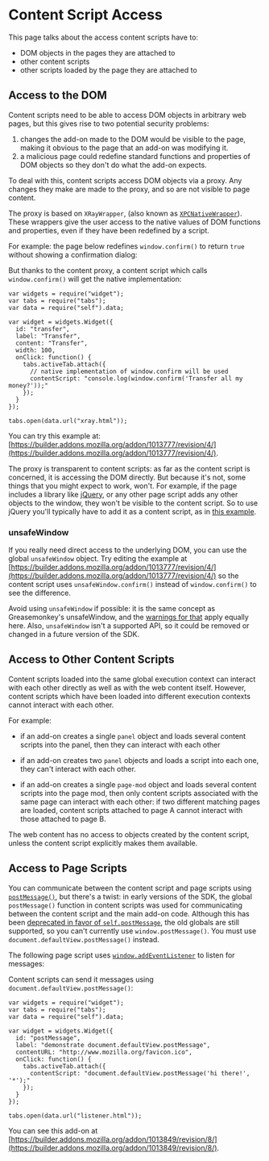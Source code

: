 # Content Script Access #

This page talks about the access content scripts have to:

* DOM objects in the pages they are attached to
* other content scripts
* other scripts loaded by the page they are attached to

## Access to the DOM ##

Content scripts need to be able to access DOM objects in arbitrary web
pages, but this gives rise to two potential security problems:

1. changes the add-on made to the DOM would be visible to the page, making
it obvious to the page that an add-on was modifying it.
2. a malicious page could redefine standard functions and properties of DOM
objects so they don't do what the add-on expects.

To deal with this, content scripts access DOM objects via a proxy.
Any changes they make are made to the proxy, and so are not visible to
page content.

The proxy is based on `XRayWrapper`, (also known as
[`XPCNativeWrapper`](https://developer.mozilla.oreg/en/XPCNativeWrapper)).
These wrappers give the user access to the native values of DOM functions
and properties, even if they have been redefined by a script.

For example: the page below redefines `window.confirm()` to return
`true` without showing a confirmation dialog:

<script type="syntaxhighlighter" class="brush: html"><![CDATA[
<!DOCTYPE html PUBLIC "-//W3C//DTD XHTML 1.0 Transitional//EN"
"http://www.w3.org/TR/xhtml1/DTD/xhtml1-transitional.dtd">
<html lang='en' xml:lang='en' xmlns="http://www.w3.org/1999/xhtml">
  <head>
    <script>
    window.confirm = function(message) {
      return true;
    }
    </script>
  </head>
</html>

</script>

But thanks to the content proxy, a content script which calls
`window.confirm()` will get the native implementation:

    var widgets = require("widget");
    var tabs = require("tabs");
    var data = require("self").data;

    var widget = widgets.Widget({
      id: "transfer",
      label: "Transfer",
      content: "Transfer",
      width: 100,
      onClick: function() {
        tabs.activeTab.attach({
          // native implementation of window.confirm will be used
          contentScript: "console.log(window.confirm('Transfer all my money?'));"
        });
      }
    });

    tabs.open(data.url("xray.html"));

You can try this example at:
[https://builder.addons.mozilla.org/addon/1013777/revision/4/](https://builder.addons.mozilla.org/addon/1013777/revision/4/).

The proxy is transparent to content scripts: as far as the content script
is concerned, it is accessing the DOM directly. But because it's not, some
things that you might expect to work, won't. For example, if the page includes
a library like [jQuery](http://www.jquery.com), or any other page script
adds any other objects to the window, they won't be visible to the content
script. So to use jQuery you'll typically have to add it as a content script,
as in [this example](dev-guide/addon-development/content-scripts/reddit-example.html).

### unsafeWindow ###

If you really need direct access to the underlying DOM, you can use the
global `unsafeWindow` object. Try editing the example at [https://builder.addons.mozilla.org/addon/1013777/revision/4/](https://builder.addons.mozilla.org/addon/1013777/revision/4/)
so the content script uses `unsafeWindow.confirm()` instead of
`window.confirm()` to see the difference.

Avoid using `unsafeWindow` if possible: it is the same concept as
Greasemonkey's unsafeWindow, and the
[warnings for that](http://wiki.greasespot.net/UnsafeWindow) apply equally
here. Also, `unsafeWindow` isn't a supported API, so it could be removed or
changed in a future version of the SDK.


## Access to Other Content Scripts ##

Content scripts loaded into the same global execution context can interact
with each other directly as well as with the web content itself. However,
content scripts which have been loaded into different execution contexts
cannot interact with each other.

For example:

* if an add-on creates a single `panel` object and loads several content
scripts into the panel, then they can interact with each other

* if an add-on creates two `panel` objects and loads a script into each
one, they can't interact with each other.

* if an add-on creates a single `page-mod` object and loads several content
scripts into the page mod, then only content scripts associated with the
same page can interact with each other: if two different matching pages are
loaded, content scripts attached to page A cannot interact with those attached
to page B.

The web content has no access to objects created by the content script, unless
the content script explicitly makes them available.

## Access to Page Scripts ##

You can communicate between the content script and page scripts using
[`postMessage()`](https://developer.mozilla.org/en/DOM/window.postMessage),
but there's a twist: in early versions of the SDK, the global `postMessage()`
function in content scripts was used for communicating between the content
script and the main add-on code. Although this has been
[deprecated in favor of `self.postMessage`](https://wiki.mozilla.org/Labs/Jetpack/Release_Notes/1.0b5#Major_Changes),
the old globals are still supported, so you can't currently use
`window.postMessage()`. You must use `document.defaultView.postMessage()`
instead.

The following page script uses
[`window.addEventListener`](https://developer.mozilla.org/en/DOM/element.addEventListener)
to listen for messages:

<script type="syntaxhighlighter" class="brush: html"><![CDATA[
<!DOCTYPE html PUBLIC "-//W3C//DTD XHTML 1.0 Transitional//EN"
"http://www.w3.org/TR/xhtml1/DTD/xhtml1-transitional.dtd">
<html lang='en' xml:lang='en' xmlns="http://www.w3.org/1999/xhtml">

  <head>
    <script>
      window.addEventListener("message", function(event) {
        window.alert(event.data);
      }, false);
    </script>

  </head>

</html>

</script>

Content scripts can send it messages using `document.defaultView.postMessage()`:

    var widgets = require("widget");
    var tabs = require("tabs");
    var data = require("self").data;

    var widget = widgets.Widget({
      id: "postMessage",
      label: "demonstrate document.defaultView.postMessage",
      contentURL: "http://www.mozilla.org/favicon.ico",
      onClick: function() {
        tabs.activeTab.attach({
          contentScript: "document.defaultView.postMessage('hi there!', '*');"
        });
      }
    });

    tabs.open(data.url("listener.html"));

You can see this add-on at
[https://builder.addons.mozilla.org/addon/1013849/revision/8/](https://builder.addons.mozilla.org/addon/1013849/revision/8/).
